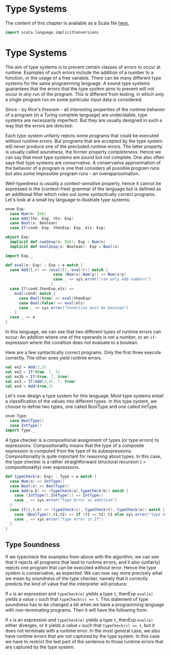 # Type Systems

The content of this chapter is available as a Scala file [here.](./type-systems.scala)

```scala mdoc:invisible
import scala.language.implicitConversions
```
Type Systems
============

The aim of type systems is to prevent certain classes of errors to occur at runtime. Examples of such errors include the addition of
a number to a function, or the usage of a free variable. There can be many different type systems for the same programming language.
A sound type systems guarantees that the errors that the type system aims to prevent will not occur in _any_ run of the program.
This is different from testing, in which only a single program run on some particular input data is considered.

Since - by Rice's theorem - all interesting properties of the runtime behavior of a program (in a Turing complete language) are undecidable,
type systems are necessarily imperfect. But they are usually designed in such a way that the errors are directed:

Each type system unfairly rejects some programs that could be executed without runtime errors. But programs that are accepted by the
type system will never produce one of the precluded runtime errors. The latter property is usually called _soundness_,
the former property _completeness_. Hence we can say that most type systems are sound but not complete. One also often says that
type systems are _conservative_. A conservative approximation of the behavior of a program is one that considers all possible program
runs but also some impossible program runs - an overapproximation.

Well-typedness is usually a context-sensitive property, hence it cannot be expressed in the (context-free) grammar of the language
but is defined as an additional filter which rules out some syntactically correct programs.
Let's look at a small toy language to illustrate type systems:


```scala mdoc
enum Exp:
  case Num(n: Int)
  case Add(lhs: Exp, rhs: Exp)
  case Bool(x: Boolean)
  case If(cond: Exp, thenExp: Exp, els: Exp)

object Exp:
  implicit def num2exp(n: Int): Exp = Num(n)
  implicit def bool2exp(x: Boolean): Exp = Bool(x)

import Exp._

def eval(e: Exp) : Exp = e match {
  case Add(l,r) => (eval(l), eval(r)) match {
                     case (Num(x),Num(y)) => Num(x+y)
                     case _ => sys.error("can only add numbers")
                    }
  case If(cond,thenExp,els) =>
    eval(cond) match {
      case Bool(true) => eval(thenExp)
      case Bool(false) => eval(els)
      case _ => sys.error("Condition must be boolean")
    }
  case _ => e
}
```

In this language, we can see that two different types of runtime errors can occur:
An addition where one of the operands is not a number, or an ``if``-expression where the condition
does not evaluate to a boolean.

Here are a few syntactically correct programs. Only the first three execute correctly. The
other ones yield runtime errors.

```scala mdoc:silent
val ex1 = Add(3,5)
val ex2 = If(true, 7, 5)
val ex2b = If(true, 7, true)
val ex3 = If(Add(3,4), 7, true)
val ex4 = Add(true,3)
```

Let's now design a type system for this language. Most type systems entail a classification of the values into different types.
In this type system, we choose to define two types, one called BoolType and one called IntType.


```scala mdoc
enum Type:
  case BoolType()
  case IntType()
import Type._
```

A type checker is a compositional assignment of types (or type errors) to expressions. Compositionality means that the type of a
composite expression is computed from the type of its subexpressions. Compositionality is quite important for reasoning about types.
In this case, the type checker is a rather straightforward structural recursion ( = compositionality) over expressions.

```scala mdoc
def typeCheck(e: Exp) : Type = e match {
  case Num(n) => IntType()
  case Bool(x) => BoolType()
  case Add(a,b) => (typeCheck(a),typeCheck(b)) match {
    case (IntType(),IntType()) => IntType()
    case _ => sys.error("Type Error in addition")
  }
  case If(c,t,e) => (typeCheck(c), typeCheck(t), typeCheck(e)) match {
    case (BoolType(),t1,t2) => if (t1 == t2) t1 else sys.error("type error in if")
    case _ => sys.error("Type error in If")
  }
}
```

## Type Soundness

If we typecheck the examples from above with the algorithm, we can see that it rejects all programs that lead to runtime errors,
and it also (unfairly) rejects one program that can be executed without error. Hence the type system is conservative, as expected.
We can now say more precisely what we mean by soundness of the type checker, namely that it correctly predicts the kind of value that
the interpreter will produce:

If ``e`` is an expression and ``typeCheck(e)`` yields a type ``t``, thenExp ``eval(e)`` yields a value ``v`` such that ``typeCheck(v) == t``.
This statement of type soundness has to be changed a bit when we have a programming language with non-terminating programs.
Then it will have the following form:

If ``e`` is an expression and ``typeCheck(e)`` yields a type ``t``, thenExp ``eval(e)`` either diverges, or it yields a value ``v``
such that ``typeCheck(v) == t``, but it does not terminate with a runtime error.
In the most general case, we also have runtime errors that are not captured by the type system. In this case we have to restrict
the last part of the sentence to those runtime errors that are captured by the type system.
